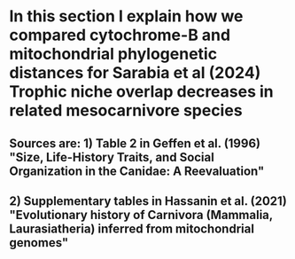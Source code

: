# In this section I explain how we compared cytochrome-B and mitochondrial phylogenetic distances for Sarabia et al (2024) Trophic niche overlap decreases in related mesocarnivore species
## Sources are: 1) Table 2 in Geffen et al. (1996) "Size, Life-History Traits, and Social Organization in the Canidae: A Reevaluation" 
## 2) Supplementary tables in Hassanin et al. (2021) "Evolutionary history of Carnivora (Mammalia, Laurasiatheria) inferred from mitochondrial genomes"





